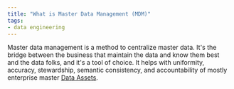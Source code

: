 ```yaml
---
title: "What is Master Data Management (MDM)"
tags:
- data engineering
---
```

Master data management is a method to centralize master data. It's the bridge between the business that maintain the data and know them best and the data folks, and it's a tool of choice. It helps with uniformity, accuracy, stewardship, semantic consistency, and accountability of mostly enterprise master [Data Assets](term/data%20asset.md).